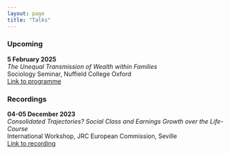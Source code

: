 ```yaml
---
layout: page
title: "Talks"
---
```


### Upcoming

**5 February 2025** <br>
*The Unequal Transmission of Wealth within Families* <br> Sociology Seminar, Nuffield College Oxford <br>
[Link to programme](https://www.nuffield.ox.ac.uk/news-events/events-and-seminars/)

### Recordings

**04-05 December 2023** <br>
*Consolidated Trajectories? Social Class and Earnings Growth over the Life-Course* <br>
International Workshop, JRC European Commission, Seville <br> [Link to recording](https://joint-research-centre.ec.europa.eu/digclass/digclass-international-workshop-social-class-analysis-digital-age-new-approaches-and-perspectives-2023-12-04_en) <br>
